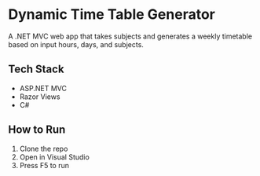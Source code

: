 # Dynamic Time Table Generator
A .NET MVC web app that takes subjects and generates a weekly timetable based on input hours, days, and subjects.

## Tech Stack
- ASP.NET MVC 
- Razor Views
- C#

## How to Run
1. Clone the repo
2. Open in Visual Studio
3. Press F5 to run
